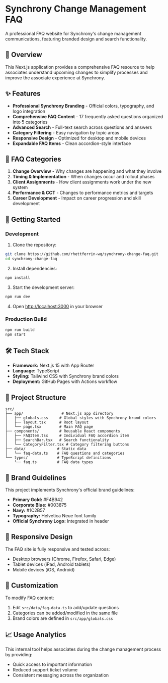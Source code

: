 # Synchrony Change Management FAQ

A professional FAQ website for Synchrony's change management communications, featuring branded design and search functionality.

## 🎯 Overview

This Next.js application provides a comprehensive FAQ resource to help associates understand upcoming changes to simplify processes and improve the associate experience at Synchrony.

## ✨ Features

- **Professional Synchrony Branding** - Official colors, typography, and logo integration
- **Comprehensive FAQ Content** - 17 frequently asked questions organized into 5 categories
- **Advanced Search** - Full-text search across questions and answers
- **Category Filtering** - Easy navigation by topic areas
- **Responsive Design** - Optimized for desktop and mobile devices
- **Expandable FAQ Items** - Clean accordion-style interface

## 📂 FAQ Categories

1. **Change Overview** - Why changes are happening and what they involve
2. **Timing & Implementation** - When changes occur and rollout phases
3. **Client Assignments** - How client assignments work under the new system
4. **Performance & CCT** - Changes to performance metrics and targets
5. **Career Development** - Impact on career progression and skill development

## 🚀 Getting Started

### Development

1. Clone the repository:
```bash
git clone https://github.com/rhettferrin-wq/synchrony-change-faq.git
cd synchrony-change-faq
```

2. Install dependencies:
```bash
npm install
```

3. Start the development server:
```bash
npm run dev
```

4. Open [http://localhost:3000](http://localhost:3000) in your browser

### Production Build

```bash
npm run build
npm start
```

## 🛠️ Tech Stack

- **Framework:** Next.js 15 with App Router
- **Language:** TypeScript
- **Styling:** Tailwind CSS with Synchrony brand colors
- **Deployment:** GitHub Pages with Actions workflow

## 📝 Project Structure

```
src/
├── app/                 # Next.js app directory
│   ├── globals.css     # Global styles with Synchrony brand colors
│   ├── layout.tsx      # Root layout
│   └── page.tsx        # Main FAQ page
├── components/         # Reusable React components
│   ├── FAQItem.tsx     # Individual FAQ accordion item
│   ├── SearchBar.tsx   # Search functionality
│   └── CategoryFilter.tsx # Category filtering buttons
├── data/              # Static data
│   └── faq-data.ts    # FAQ questions and categories
└── types/             # TypeScript definitions
    └── faq.ts         # FAQ data types
```

## 🎨 Brand Guidelines

This project implements Synchrony's official brand guidelines:

- **Primary Gold:** #F4B942
- **Corporate Blue:** #003875  
- **Navy:** #1C2B57
- **Typography:** Helvetica Neue font family
- **Official Synchrony Logo:** Integrated in header

## 📱 Responsive Design

The FAQ site is fully responsive and tested across:
- Desktop browsers (Chrome, Firefox, Safari, Edge)
- Tablet devices (iPad, Android tablets)
- Mobile devices (iOS, Android)

## 🔧 Customization

To modify FAQ content:
1. Edit `src/data/faq-data.ts` to add/update questions
2. Categories can be added/modified in the same file
3. Brand colors are defined in `src/app/globals.css`

## 📈 Usage Analytics

This internal tool helps associates during the change management process by providing:
- Quick access to important information
- Reduced support ticket volume
- Consistent messaging across the organization
